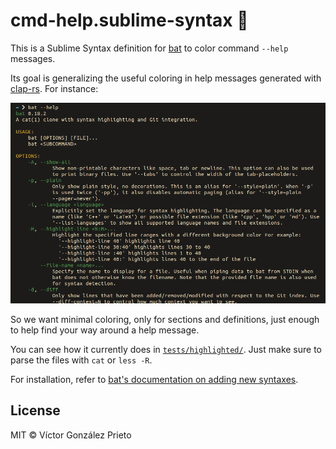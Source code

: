 # cmd-help.sublime-syntax :construction:

This is a Sublime Syntax definition for [bat](https://github.com/sharkdp/bat) to color command `--help` messages.

Its goal is generalizing the useful coloring in help messages generated with [clap-rs](https://github.com/clap-rs/clap). For instance:

![bat's colored help message, generated by clap-rs](./docs/assets/clap-style-help.png)

So we want minimal coloring, only for sections and definitions, just enough to help find your way around a help message.

You can see how it currently does in [`tests/highlighted/`](./tests/highlighted/). Just make sure to parse the files with `cat` or `less -R`.

For installation, refer to [bat's documentation on adding new syntaxes](https://github.com/sharkdp/bat#adding-new-syntaxes--language-definitions).

## License

MIT © Víctor González Prieto
